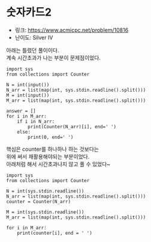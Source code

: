 # 숫자카드2

- 링크: https://www.acmicpc.net/problem/10816
- 난이도: Silver IV

아래는 틀렸던 풀이이다.  
계속 시간초과가 나는 부분이 문제점이었다.  

```
import sys
from collections import Counter 

N = int(input())
N_arr = list(map(int, sys.stdin.readline().split()))
M = int(input())
M_arr = list(map(int, sys.stdin.readline().split()))

answer = []
for i in M_arr:
    if i in N_arr:
        print(Counter(N_arr)[i], end=' ')
    else:
        print(0, end=' ')

```

핵심은 counter를 하나하나 하는 것보다는  
위에 써서 재활용해야되는 부분이었다.  
아래처럼 해서 시간초과나지 않고 풀 수 있었다~

```
import sys
from collections import Counter

N = int(sys.stdin.readline())
N_arr = list(map(int, sys.stdin.readline().split()))
counter = Counter(N_arr)

M = int(sys.stdin.readline())
M_arr = list(map(int, sys.stdin.readline().split()))

for i in M_arr:
    print(counter[i], end = ' ')
```
